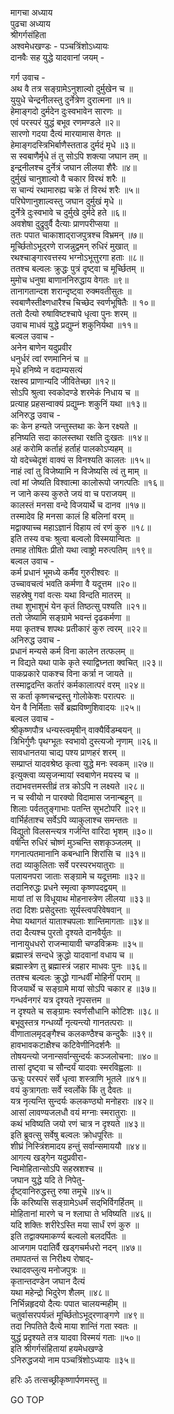 मागचा अध्याय  
पुढचा अध्याय  
श्रीगर्गसंहिता  
अश्वमेधखण्डः - पञ्चत्रिंशोऽध्यायः  
दानवैः सह युद्धे यादवानां जयम् -  
  
गर्ग उवाच -  
अथ वै तत्र सङ्ग्रामेऽनुशाल्वो दुर्मुखेन च ॥  
युयुधे चेन्द्रनीलस्तु दुर्नेत्रेण दुरात्मना ॥१॥  
हेमाङ्गदो दुर्मदेन दुःस्वभावेन सारणः ॥  
एवं परस्परं युद्धं बभूव रणमण्डले ॥२॥  
सारणो गदया दैत्यं मारयामास वेगतः ॥  
हेमाङ्गदस्त्रिभिर्बाणैस्तताड दुर्मदं मृधे ॥३॥  
स स्वबाणैर्मृधे तं तु सोऽपि शक्त्या जघान तम् ॥  
इन्द्रनीलश्च दुर्नेत्रं जघान लीलया शैरैः ॥४॥  
दुर्मुखं चानुशाल्वो वै चकार विरथं शरैः ॥  
स चान्यं रथामारुह्य चक्रे तं विरथं शरैः ॥५॥  
परिघेणानुशाल्वस्तु जघान दुर्मुखं मृधे ॥  
दुर्नेत्रे दुःस्वभावे च दुर्मुखे दुर्मदे हते ॥६॥  
अवशेषा दुद्रुवुर्वै दैत्याः प्राणपरीप्सया ॥  
ततः पपात चाकाशाद्‌राजपुत्रश्च विभ्रमन् ॥७॥  
मूर्च्छितोऽभूद्‌रणे राजन्नुद्वमन् रुधिरं मुखात् ॥  
रथश्चाङ्गारवत्तस्य भग्नोऽभूत्तुरगा हताः ॥८॥  
ततश्च बल्वलः क्रुद्धः पुत्रं दृष्ट्वा च मूर्च्छितम् ॥  
मुमोच धनुषा बाणाननिरुद्धाय वेगतः ॥९॥  
तानागतान्दश शरान्दृष्ट्वा रुक्मवतीसुतः ॥  
स्वबाणैस्तीक्ष्णधारैश्च चिच्छेद स्वर्णभूषितैः ॥ १०॥  
ततो दैत्यो रुषाविष्टश्चापे धृत्वा पुनः शरम् ॥  
उवाच माधवं युद्धे प्रद्युम्नं शकुनिर्यथा ॥११॥  
बल्वल उवाच -  
अनेन बाणेन यदुप्रवीर  
     धनुर्धरं त्वां रणमानिनं च ॥  
मृधे हनिष्ये न वदाम्यसत्यं  
     रक्षस्व प्राणान्यदि जीवितेच्छा ॥१२॥  
सोऽपि श्रुत्वा स्वकोदण्डे शरमेकं निधाय च ॥  
प्रत्याह प्रहसन्वाक्यं प्रद्युम्नः शकुनिं यथा ॥१३॥  
अनिरुद्ध उवाच -  
कः केन हन्यते जन्तुस्तथा कः केन रक्ष्यते ॥  
हनिष्यति सदा कालस्तथा रक्षति दुःखतः ॥१४॥  
अहं करोमि कर्ताहं हर्ताहं पालकोऽप्यहम् ॥  
यो वदेच्चेदृशं वाक्यं स विनश्यति कालतः ॥१५॥  
नाहं त्वां तु विजेष्यामि न विजेष्यसि त्वं तु माम् ॥  
त्वां मां जेष्यति विश्वात्मा कालोरूपो जगत्पतिः ॥१६॥  
न जाने कस्य कुरुते जयं वा च पराजयम् ॥  
कालस्तं मनसा वन्दे विजयार्थे च दानव ॥१७॥  
तस्मादेव हि मनसा कालं हि बलिनां वरम् ॥  
मद्वाक्याच्च महाऽज्ञानं विहाय त्वं रणं कुरु ॥१८॥  
इति तस्य वचः श्रुत्वा बल्वलो विस्मयान्वितः ॥  
तमाह तोषितः प्रीतो यथा त्वाष्ट्रो मरुत्पतिम् ॥१९॥  
बल्वल उवाच -  
कर्म प्रधानं भूमध्ये कर्मैव गुरुरीश्वरः ॥  
उच्चावचत्वं भवति कर्मणा वै यदूत्तम ॥२०॥  
सहस्रेषु गवां वत्सः यथा विन्दति मातरम् ॥  
तथा शुभाशुभं येन कृतं तिष्ठत्सु पश्यति ॥२१॥  
ततो जेष्यामि सङ्ग्रामे भवन्तं दृढकर्मणा ॥  
मया कृतश्च शपथः प्रतीकारं कुरु त्वरम् ॥२२॥  
अनिरुद्ध उवाच -  
प्रधानं मन्यसे कर्म विना कालेन तत्फलम् ॥  
न विद्यते यथा पाके कृते स्याद्विघ्नता क्वचित् ॥२३॥  
पाकप्रकारे पाकश्च विना कर्त्रा न जायते ॥  
तस्माद्वदन्ति कर्तारं कर्मकालात्परं वरम् ॥२४॥  
स कर्ता कृष्णचन्द्रस्तु गोलोकेशः परात्परः ॥  
येन वै निर्मिताः सर्वे ब्रह्मविष्णुशिवादयः ॥२५॥  
बल्वल उवाच -  
श्रीकृष्णपौत्र धन्यस्त्वमृषीन् वाक्यैर्विडम्बयन् ॥  
त्रिभिर्गुणैः पृथग्भूतः स्वभावो दुस्त्यजो नृणाम् ॥२६॥  
सावधानतया चाद्य पश्य प्राणहरं शरम् ॥  
सम्प्राप्तं यादवश्रेष्ठ कृत्वा युद्धे मनः स्वकम् ॥२७॥  
इत्युक्त्वा व्यसृजन्मायां स्वबाणेन मयस्य च ॥  
तदाभवत्तमस्तीव्रं तत्र कोऽपि न लक्ष्यते ॥२८॥  
न च स्वीयो न पारक्यो विदामास जनान्बहून् ॥  
शिलाः पर्वततुङ्गाभाः पतन्ति सुभटोपरि ॥२९॥  
वार्भिर्हताश्च सर्वेऽपि व्याकुलाश्च समन्ततः ॥  
विद्युतो विलसन्त्यत्र गर्जन्ति वारिदा भृशम् ॥३०॥  
वर्षन्ति रुधिरं चोष्णं मुञ्चन्ति सशकृञ्जलम् ॥  
गगनात्पतमानानि कबन्धानि शिरांसि च ॥३१॥  
तदा व्याकुलिताः सर्वे परस्परभयातुराः ॥  
पलायनपरा जाताः सङ्ग्रामे च यदूत्तमाः ॥३२॥  
तदानिरुद्धः प्रधने स्मृत्वा कृष्णपदद्वयम् ॥  
मायां तां स विधूयाथ मोहनास्त्रेण लीलया ॥३३॥  
तदा दिशः प्रसेदुस्ताः सूर्यस्त्वपरिवेषवान् ॥  
मेघा यथागतं याताश्चपलाः शान्तिमागताः ॥३४॥  
तदा दैत्यश्च पुरतो दृश्यते दानवैर्युतः ॥  
नानायुधधरो राजन्मायावी चण्डविक्रमः ॥३५॥  
ब्रह्मास्त्रं सन्दधे क्रुद्धो यादवानां वधाय च ॥  
ब्रह्मास्त्रेण तु ब्रह्मास्त्रं जहार माधवः पुनः ॥३६॥  
ततश्च बल्वलः क्रुद्धो गान्धर्वीं मोहिनीं पराम् ॥  
विजयार्थे च सङ्ग्रामे मायां सोऽपि चकार ह ॥३७॥  
गन्धर्वनगरं यत्र दृश्यते नृपसत्तम ॥  
न दृश्यते च सङ्ग्रामः स्वर्णसौधानि कोटिशः ॥३८॥  
बभूवुस्तत्र गन्धर्व्यो नृत्यन्त्यो गानतत्पराः ॥  
वीणातालमृदङ्गैश्च कलकण्ठैश्च कन्दुकैः ॥३९॥  
हावभावकटाक्षैश्च कटिवेणीनिदर्शनैः ॥  
तोषयन्त्यो जनान्सर्वान्सुन्दर्यः कञ्जलोचना: ॥४०॥  
तासां दृष्ट्वा च सौन्दर्यं यादवाः स्मरविह्वलाः ॥  
ऊचुः परस्परं सर्वे धृत्वा शस्त्राणि भूतले ॥४१॥  
वयं कुत्रागताः सर्वे स्वर्लोके किं तु दैवतः ॥  
यत्र नृत्यन्ति सुन्दर्यः कलकण्ठ्यो मनोहराः ॥४२॥  
आसां लावण्यजलधौ वयं मग्नाः स्मरातुराः ॥  
कथं भविष्यति जयो रणं चात्र न दृश्यते ॥४३॥  
इति ब्रुवत्सु सर्वेषु बल्वलः क्रोधपूरितः ॥  
शीघ्रं निस्त्रिंशमादय हन्तुं सर्वान्समाययौ ॥४४॥  
आगत्य खड्गेन यदुप्रवीरा-  
     न्विमोहितान्सोऽपि सहस्रशश्च ॥  
जघान युद्धे यदि ते निपेतु-  
     र्दृष्ट्वानिरुद्धस्तु रुषा तमूचे ॥४५॥  
किं करिष्यसि सङ्ग्रामेऽधर्मं सद्‌भिर्विगर्हितम् ॥  
मोहितानां मारणे च न श्लाघा ते भविष्यति ॥४६॥  
यदि शक्तिः शरीरेऽस्ति मया सार्धं रणं कुरु ॥  
इति तद्वाक्यमाकर्ण्य बल्वलो बलदर्पितः ॥  
आजगाम पदातिर्वै खड्गचर्मधरो नदन् ॥४७॥  
तमापतन्तं स निरीक्ष्य रोषाद्‌-  
     रथादवप्लुत्य मनोजपुत्रः ॥  
कृतान्तदण्डेन जघान दैत्यं  
     यथा महेन्द्रो भिदुरेण शैलम् ॥४८॥  
निर्भिन्नहृदयो दैत्यः पपात चालयन्महीम् ॥  
चतुर्वासरपर्यन्न्तं मूर्च्छितोऽभूद्‌रणाङ्गणे ॥४९॥  
तदा निपतिते दैत्ये माया शान्तिं गता स्वतः ॥  
युद्धं प्रदृश्यते तत्र यादवा विस्मयं गताः ॥५०॥  
इति श्रीगर्गसंहितायां हयमेधखण्डे  
ऽनिरुद्धजयो नाम पञ्चत्रिंशोऽध्यायः ॥३५॥  
  
हरिः ॐ तत्सच्छ्रीकृष्णार्पणमस्तु ॥  
  
GO TOP
